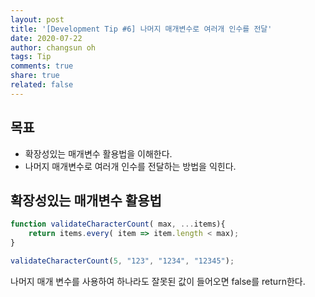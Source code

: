 ```yaml
---
layout: post
title: '[Development Tip #6] 나머지 매개변수로 여러개 인수를 전달'
date: 2020-07-22
author: changsun oh
tags: Tip 
comments: true
share: true
related: false
---
```


## 목표 
* 확장성있는 매개변수 활용법을 이해한다.
* 나머지 매개변수로 여러개 인수를 전달하는 방법을 익힌다. 

## 확장성있는 매개변수 활용법 

```javascript
function validateCharacterCount( max, ...items){
    return items.every( item => item.length < max);
}

validateCharacterCount(5, "123", "1234", "12345");
```
나머지 매개 변수를 사용하여 하나라도 잘못된 값이 들어오면 false를 return한다.

